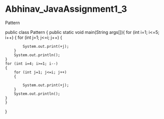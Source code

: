 # Abhinav_JavaAssignment1_3
Pattern

public class Pattern {
	public static void main(String args[]){
	for (int i=1; i<=5; i++)
	{
		for (int j=1; j<=i; j++)
		{

			System.out.print(+j);
		}
		System.out.println();
	}
	for (int i=4; i>=1; i--)
	{
		for (int j=1; j<=i; j++)
		{

			System.out.print(+j);
		}
		System.out.println();
	}
	}
}
	

